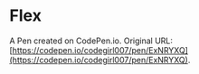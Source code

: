 # Flex

A Pen created on CodePen.io. Original URL: [https://codepen.io/codegirl007/pen/ExNRYXQ](https://codepen.io/codegirl007/pen/ExNRYXQ).


